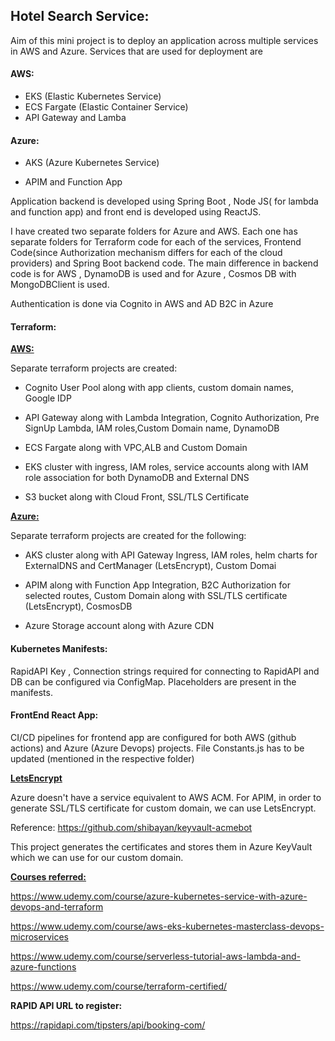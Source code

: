 ## **Hotel Search Service:**

Aim of this mini project is to deploy an application across multiple services in AWS and Azure.  Services that are used for deployment are 

#### **AWS:**

- EKS (Elastic Kubernetes Service)
- ECS Fargate (Elastic Container Service)
- API Gateway and Lamba

#### **Azure:**

- AKS (Azure Kubernetes Service)

- APIM and Function App

Application backend is developed using Spring Boot , Node JS( for lambda and function app) and front end is developed using ReactJS.

I have created two separate folders for Azure and AWS. Each one has separate folders for Terraform code for each of the services, Frontend Code(since Authorization mechanism differs for each of the cloud providers) and Spring Boot backend code. The main difference in backend code is for AWS , DynamoDB is used and for Azure , Cosmos DB with MongoDBClient is used.

Authentication is done via Cognito in AWS and AD B2C in Azure

#### **Terraform:**

**<u>AWS:</u>**

   Separate terraform projects are created:

- Cognito User Pool along with app clients, custom domain names, Google IDP

- API Gateway along with Lambda Integration, Cognito Authorization, Pre SignUp Lambda, IAM roles,Custom Domain name, DynamoDB

- ECS Fargate along with VPC,ALB and Custom Domain

- EKS cluster with ingress, IAM roles, service accounts along with IAM role association for both DynamoDB and External DNS

- S3 bucket along with Cloud Front, SSL/TLS Certificate 

  

**<u>Azure:</u>**

Separate terraform projects are created for the following:

- AKS cluster along with API Gateway Ingress, IAM roles, helm charts for ExternalDNS and CertManager (LetsEncrypt), Custom Domai

- APIM along with Function App Integration, B2C Authorization for selected routes, Custom Domain along with SSL/TLS certificate (LetsEncrypt), CosmosDB 

- Azure Storage account along with Azure CDN

  

#### **Kubernetes Manifests:**

RapidAPI Key , Connection strings required for connecting to RapidAPI and DB can be configured via ConfigMap. Placeholders are present in the manifests.

#### **FrontEnd React App:**

 CI/CD pipelines for frontend app are configured for both AWS (github actions) and Azure (Azure Devops) projects. File Constants.js has to be updated (mentioned in the respective folder)



**<u>LetsEncrypt</u>**

Azure doesn't have a service equivalent to AWS ACM. For APIM, in order to generate SSL/TLS certificate for custom domain, we can use LetsEncrypt. 

Reference: https://github.com/shibayan/keyvault-acmebot

This project generates the certificates and stores them in Azure KeyVault which we can use for our custom domain.

**<u>Courses referred:</u>**

https://www.udemy.com/course/azure-kubernetes-service-with-azure-devops-and-terraform

https://www.udemy.com/course/aws-eks-kubernetes-masterclass-devops-microservices

https://www.udemy.com/course/serverless-tutorial-aws-lambda-and-azure-functions

https://www.udemy.com/course/terraform-certified/



**RAPID API URL to register:**

https://rapidapi.com/tipsters/api/booking-com/

